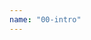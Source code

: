 ```yaml
---
name: "00-intro"
---
```

<object data="./00-intro.pdf" width="100%" height="100%" type='application/pdf'></object>
